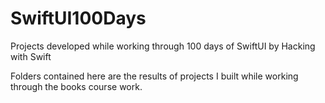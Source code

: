 # SwiftUI100Days
Projects developed while working through 100 days of SwiftUI by Hacking with Swift

Folders contained here are the results of projects I built while working through the books course work.
